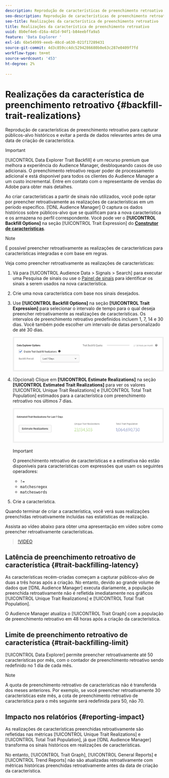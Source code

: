 ```yaml
---
description: Reprodução de características de preenchimento retroativo para capturar públicos-alvo históricos e evitar a perda de dados relevantes antes de uma data de criação de característica.
seo-description: Reprodução de características de preenchimento retroativo para capturar públicos-alvo históricos e evitar a perda de dados relevantes antes de uma data de criação de característica.
seo-title: Realizações da característica de preenchimento retroativo
title: Realizações da característica de preenchimento retroativo
uuid: 8b0ef4e6-d16a-4d1d-94f1-b84eebffa9a5
feature: 'Data Explorer '
exl-id: 6be54999-eeeb-48cd-a630-021f17289431
source-git-commit: 4d3c859cc4dc5294286680b0e63c287e0409f7fd
workflow-type: tm+mt
source-wordcount: '453'
ht-degree: 2%

---
```


# Realizações da característica de preenchimento retroativo {#backfill-trait-realizations}

Reprodução de características de preenchimento retroativo para capturar públicos-alvo históricos e evitar a perda de dados relevantes antes de uma data de criação de característica.

>[!IMPORTANT]
>
>[!UICONTROL Data Explorer Trait Backfill] é um recurso premium que melhora a experiência do Audience Manager, desbloqueando casos de uso adicionais. O preenchimento retroativo requer poder de processamento adicional e está disponível para todos os clientes do Audience Manager a um custo incremental. Entre em contato com o representante de vendas do Adobe para obter mais detalhes.

Ao criar características a partir de sinais não utilizados, você pode optar por preencher retroativamente as realizações de características em um período específico. [!DNL Audience Manager] O captura os dados históricos sobre públicos-alvo que se qualificam para a nova característica e os armazena no perfil correspondente. Você pode ver o **[!UICONTROL Backfill Options]** na seção [!UICONTROL Trait Expression] do **[Construtor de características](../../features/traits/about-trait-builder.md)**.

>[!NOTE]
>
>É possível preencher retroativamente as realizações de características para características integradas e com base em regras.

Veja como preencher retroativamente as realizações de características:

1. Vá para [!UICONTROL Audience Data > Signals > Search] para executar uma Pesquisa de sinais ou use o [Painel de sinais](../../features/data-explorer/data-explorer-signals-dashboard.md) para identificar os sinais a serem usados na nova característica.
1. Crie uma nova característica com base nos sinais desejados.
1. Use **[!UICONTROL Backfill Options]** na seção **[!UICONTROL Trait Expression]** para selecionar o intervalo de tempo para o qual deseja preencher retroativamente as realizações de características. Os intervalos de preenchimento retroativo predefinidos incluem 1, 7, 14 e 30 dias. Você também pode escolher um intervalo de datas personalizado de até 30 dias.

   ![trait-backfill](assets/signals-trait-backfill.png)

1. (Opcional) Clique em **[!UICONTROL Estimate Realizations]** na seção **[!UICONTROL Estimated Trait Realizations]** para ver os valores [!UICONTROL Unique Trait Realizations] e [!UICONTROL Total Trait Population] estimados para a característica com preenchimento retroativo nos últimos 7 dias.

   ![estimativas-realizações de características](assets/estimate-trait-realizations.png)

   >[!IMPORTANT]
   >
   >O preenchimento retroativo de características e a estimativa não estão disponíveis para características com expressões que usam os seguintes operadores:
   >    * `!=`
   >    * `matchesregex`
   >    * `matcheswords`

1. Crie a característica.

Quando terminar de criar a característica, você verá suas realizações preenchidas retroativamente incluídas nas estatísticas de realização.

Assista ao vídeo abaixo para obter uma apresentação em vídeo sobre como preencher retroativamente características.

>[!VIDEO](https://video.tv.adobe.com/v/25169/)

## Latência de preenchimento retroativo de característica {#trait-backfilling-latency}

As características recém-criadas começam a capturar públicos-alvo de duas a três horas após a criação. No entanto, devido ao grande volume de dados que [!DNL Audience Manager] executa diariamente, a população preenchida retroativamente não é refletida imediatamente nos gráficos [!UICONTROL Unique Trait Realizations] e [!UICONTROL Total Trait Population].

O Audience Manager atualiza o [!UICONTROL Trait Graph] com a população de preenchimento retroativo em 48 horas após a criação da característica.

## Limite de preenchimento retroativo de característica {#trait-backfilling-limit}

[!UICONTROL Data Explorer] permite preencher retroativamente até 50 características por mês, com o contador de preenchimento retroativo sendo redefinido no 1 dia de cada mês.

>[!NOTE]
>
>A quota de preenchimento retroativo de características não é transferida dos meses anteriores. Por exemplo, se você preencher retroativamente 30 características este mês, a cota de preenchimento retroativo de característica para o mês seguinte será redefinida para 50, não 70.

## Impacto nos relatórios {#reporting-impact}

As realizações de características preenchidas retroativamente são refletidas nas métricas [!UICONTROL Unique Trait Realizations] e [!UICONTROL Total Trait Population], já que [!DNL Audience Manager] transforma os sinais históricos em realizações de características.

No entanto, [!UICONTROL Trait Graph], [!UICONTROL General Reports] e [!UICONTROL Trend Reports] não são atualizadas retroativamente com métricas históricas preenchidas retroativamente antes da data de criação da característica.

